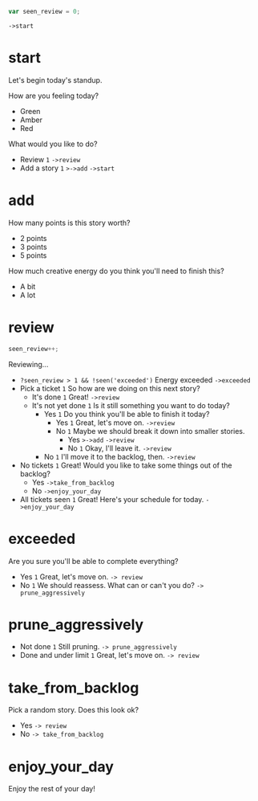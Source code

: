 
```js
var seen_review = 0;
```

`->start`

# start

Let's begin today's standup.

<!-- This records energy level -->
How are you feeling today?

- Green
- Amber
- Red

What would you like to do?

- Review `1` `->review`
- Add a story `1` `>->add` `->start`

# add

How many points is this story worth?

- 2 points
- 3 points
- 5 points

How much creative energy do you think you'll need to finish this?

- A bit
- A lot

# review

```js
seen_review++;
```

Reviewing...

<!--Debug {saw_review} {review} {TURNS_SINCE(->review)}-->

- `?seen_review > 1 && !seen('exceeded')` Energy exceeded `->exceeded`
- Pick a ticket `1` So how are we doing on this next story?
    - It's done `1` Great! `->review`
    - It's not yet done `1` Is it still something you want to do today?
        - Yes `1` Do you think you'll be able to finish it today?
            - Yes `1` Great, let's move on. `->review`
            - No `1` Maybe we should break it down into smaller stories.
                - Yes `>->add` `->review`
                - No `1` Okay, I'll leave it. `->review`
        - No `1` I'll move it to the backlog, then. `->review`
- No tickets `1` Great!
    Would you like to take some things out of the backlog?
    - Yes `->take_from_backlog`
    - No `->enjoy_your_day`
- All tickets seen `1` Great! Here's your schedule for today. `->enjoy_your_day`

# exceeded

Are you sure you'll be able to complete everything?

- Yes `1` Great, let's move on. `-> review`
- No `1` We should reassess. What can or can't you do? `-> prune_aggressively`

# prune_aggressively

- Not done `1` Still pruning. `-> prune_aggressively`
- Done and under limit `1` Great, let's move on. `-> review`

# take_from_backlog

Pick a random story. Does this look ok?

+ Yes `-> review`
+ No `-> take_from_backlog`

# enjoy_your_day

Enjoy the rest of your day!
